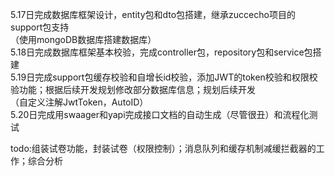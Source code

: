 5.17日完成数据库框架设计，entity包和dto包搭建，继承zuccecho项目的support包支持<br>
（使用mongoDB数据库搭建数据库）<br>
5.18日完成数据库框架基本校验，完成controller包，repository包和service包搭建<br>
5.19日完成support包缓存校验和自增长id校验，添加JWT的token校验和权限校验功能；根据后续开发规划修改部分数据库信息；规划后续开发<br>
（自定义注解JwtToken，AutoID）<br>
5.20日完成用swaager和yapi完成接口文档的自动生成（尽管很丑）和流程化测试





todo:组装试卷功能，封装试卷（权限控制）；消息队列和缓存机制减缓拦截器的工作；综合分析<br>

